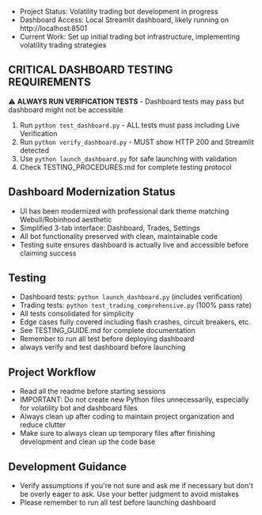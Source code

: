 - Project Status: Volatility trading bot development in progress
- Dashboard Access: Local Streamlit dashboard, likely running on http://localhost:8501 
- Current Work: Set up initial trading bot infrastructure, implementing volatility trading strategies

## CRITICAL DASHBOARD TESTING REQUIREMENTS
⚠️ **ALWAYS RUN VERIFICATION TESTS** - Dashboard tests may pass but dashboard might not be accessible
1. Run `python test_dashboard.py` - ALL tests must pass including Live Verification
2. Run `python verify_dashboard.py` - MUST show HTTP 200 and Streamlit detected
3. Use `python launch_dashboard.py` for safe launching with validation
4. Check TESTING_PROCEDURES.md for complete testing protocol

## Dashboard Modernization Status
- UI has been modernized with professional dark theme matching Webull/Robinhood aesthetic
- Simplified 3-tab interface: Dashboard, Trades, Settings
- All bot functionality preserved with clean, maintainable code
- Testing suite ensures dashboard is actually live and accessible before claiming success

## Testing
- Dashboard tests: `python launch_dashboard.py` (includes verification)
- Trading tests: `python test_trading_comprehensive.py` (100% pass rate)
- All tests consolidated for simplicity
- Edge cases fully covered including flash crashes, circuit breakers, etc.
- See TESTING_GUIDE.md for complete documentation
- Remember to run all test before deploying dashboard
- always verify and test dashboard before launching

## Project Workflow
- Read all the readme before starting sessions
- IMPORTANT: Do not create new Python files unnecessarily, especially for volatility bot and dashboard files
- Always clean up after coding to maintain project organization and reduce clutter
- Make sure to always clean up temporary files after finishing development and clean up the code base

## Development Guidance
- Verify assumptions if you're not sure and ask me if necessary but don't be overly eager to ask. Use your better judgment to avoid mistakes
- Please remember to run all test before launching dashboard
